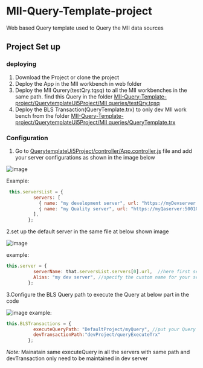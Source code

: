 # MII-Query-Template-project
Web based Query template used to Query the MII data sources

## Project Set up
### deploying
1. Download the Project or clone the project
2. Deploy the App in the MII workbench in web folder
3. Deploy the MII Qurery(testQry.tqsq) to all the MII workbenches in the same path. find this Query in the folder [MII-Query-Template-project/QuerytemplateUi5Project/MII queries/testQry.tqsq](https://github.com/subrahmanyam-pampana/MII-Query-Template-project/tree/main/QuerytemplateUi5Project/MII%20queries)
4. Deploy the BLS Transaction(QueryTemplate.trx) to only dev MII work bench from the folder [MII-Query-Template-project/QuerytemplateUi5Project/MII queries/QueryTemplate.trx](https://github.com/subrahmanyam-pampana/MII-Query-Template-project/blob/main/QuerytemplateUi5Project/MII%20queries/QueryTemplate.trx)

### Configuration
1. Go to [QuerytemplateUi5Project/controller/App.controller.js](QuerytemplateUi5Project/controller/App.controller.js) file and add your server configurations as shown in the image below

![image](https://user-images.githubusercontent.com/79074273/170458381-64921d03-52bd-4a2f-9402-9bcf14e6ad35.png)

Example:
```js
 this.serversList = {
          servers: [
            { name: "my development server", url: "https://myDevserver:50010" },
            { name: "my Quality server", url: "https://myQaserver:50010" }
          ],
        };

```
2.set up the default server in the same file at below shown image

![image](https://user-images.githubusercontent.com/79074273/170459288-98cb450b-53a5-4149-8392-862af31480e1.png)

example:
```js
this.server = {
          serverName: that.serversList.servers[0].url,  //here first server selected as default server
          Alias: "my dev server", //specify the custom name for your server that will apear in the ui or set it as  that.serversList.servers[0].name
        };
```
3.Configure the BLS Query path to execute the Query at below part in the code

![image](https://user-images.githubusercontent.com/79074273/170461398-ab14c35d-74bb-4543-ae7b-d7b425f5870d.png)
example:
```js
this.BLSTransactions = {
          executeQueryPath: "DefaultProject/myQuery", //put your Query path here
          devTransactionPath:"devProject/queryExecuteTrx"
        };
```
*Note:* Mainatain same executeQuery in all the servers with same path and 
devTransaction only need to be maintained in dev server



